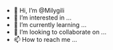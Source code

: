 - 👋 Hi, I’m @Milygili
- 👀 I’m interested in ...
- 🌱 I’m currently learning ...
- 💞️ I’m looking to collaborate on ...
- 📫 How to reach me ...

<!---
Milygili/Milygili is a ✨ special ✨ repository because its `README.md` (this file) appears on your GitHub profile.
You can click the Preview link to take a look at your changes.
--->

